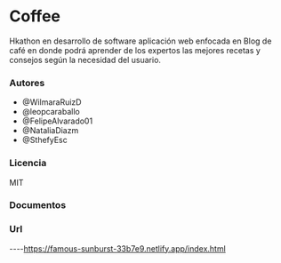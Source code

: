 # Coffee 
 Hkathon en desarrollo de software aplicación web enfocada en Blog de café en donde podrá aprender de los expertos las mejores recetas y consejos según la necesidad del usuario. 
 
 
### Autores


- @WilmaraRuizD
- @leopcaraballo 
- @FelipeAlvarado01
- @NataliaDiazm
- @SthefyEsc

### Licencia
MIT

### Documentos 
### Url
----https://famous-sunburst-33b7e9.netlify.app/index.html
